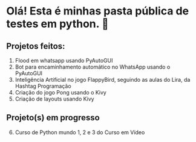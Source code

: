 # Olá! Esta é minhas pasta pública de testes em python. 🐍

## Projetos feitos:

   1. Flood em whatsapp usando PyAutoGUI
   2. Bot para encaminhamento automático no  WhatsApp usando o PyAutoGUI
   3. Inteligência Artificial no jogo FlappyBird, seguindo as aulas do Lira, da Hashtag Programação
   4. Criação do jogo Pong usando o Kivy
   5. Criação de layouts usando Kivy

## Projeto(s) em progresso

   6. Curso de Python mundo 1, 2 e 3 do Curso em Vídeo
